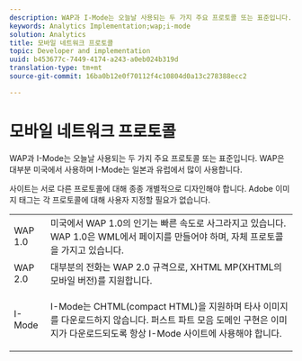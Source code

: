 ```yaml
---
description: WAP과 I-Mode는 오늘날 사용되는 두 가지 주요 프로토콜 또는 표준입니다. WAP은 대부분 미국에서 사용하며 I-Mode는 일본과 유럽에서 많이 사용합니다.
keywords: Analytics Implementation;wap;i-mode
solution: Analytics
title: 모바일 네트워크 프로토콜
topic: Developer and implementation
uuid: b453677c-7449-4174-a243-a0eb024b319d
translation-type: tm+mt
source-git-commit: 16ba0b12e0f70112f4c10804d0a13c278388ecc2

---
```



# 모바일 네트워크 프로토콜

WAP과 I-Mode는 오늘날 사용되는 두 가지 주요 프로토콜 또는 표준입니다. WAP은 대부분 미국에서 사용하며 I-Mode는 일본과 유럽에서 많이 사용합니다.

사이트는 서로 다른 프로토콜에 대해 종종 개별적으로 디자인해야 합니다. Adobe 이미지 태그는 각 프로토콜에 대해 사용자 지정할 필요가 없습니다.

<table id="table_EBE71664615F48E28B05C767ABDA062B"> 
 <tbody> 
  <tr> 
   <td colname="col1"> WAP 1.0 </td> 
   <td colname="col2"> 미국에서 WAP 1.0의 인기는 빠른 속도로 사그라지고 있습니다. WAP 1.0은 WML에서 페이지를 만들어야 하며, 자체 프로토콜을 가지고 있습니다. </td> 
  </tr> 
  <tr> 
   <td colname="col1"> WAP 2.0 </td> 
   <td colname="col2"> 대부분의 전화는 WAP 2.0 규격으로, XHTML MP(XHTML의 모바일 버전)를 지원합니다. </td> 
  </tr> 
  <tr> 
   <td colname="col1"> I-Mode </td> 
   <td colname="col2"> <p> I-Mode는 CHTML(compact HTML)을 지원하며 타사 이미지를 다운로드하지 않습니다. 퍼스트 파트 모음 도메인 구현은 이미지가 다운로드되도록 항상 I-Mode 사이트에 사용해야 합니다. </p> </td> 
  </tr> 
 </tbody> 
</table>


